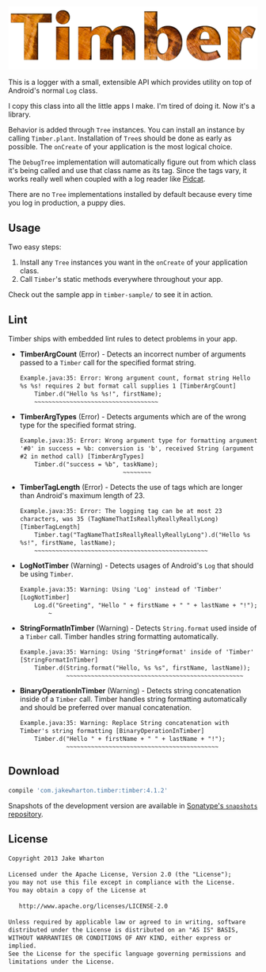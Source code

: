 ![Timber](logo.png)

This is a logger with a small, extensible API which provides utility on top of Android's normal
`Log` class.

I copy this class into all the little apps I make. I'm tired of doing it. Now it's a library.

Behavior is added through `Tree` instances. You can install an instance by calling `Timber.plant`.
Installation of `Tree`s should be done as early as possible. The `onCreate` of your application is
the most logical choice.

The `DebugTree` implementation will automatically figure out from which class it's being called and
use that class name as its tag. Since the tags vary, it works really well when coupled with a log
reader like [Pidcat][1].

There are no `Tree` implementations installed by default because every time you log in production, a
puppy dies.


Usage
-----

Two easy steps:

 1. Install any `Tree` instances you want in the `onCreate` of your application class.
 2. Call `Timber`'s static methods everywhere throughout your app.

Check out the sample app in `timber-sample/` to see it in action.


Lint
----

Timber ships with embedded lint rules to detect problems in your app.

 *  **TimberArgCount** (Error) - Detects an incorrect number of arguments passed to a `Timber` call for
    the specified format string.

        Example.java:35: Error: Wrong argument count, format string Hello %s %s! requires 2 but format call supplies 1 [TimberArgCount]
            Timber.d("Hello %s %s!", firstName);
            ~~~~~~~~~~~~~~~~~~~~~~~~~~~~~~~~~~~

 *  **TimberArgTypes** (Error) - Detects arguments which are of the wrong type for the specified format string.

        Example.java:35: Error: Wrong argument type for formatting argument '#0' in success = %b: conversion is 'b', received String (argument #2 in method call) [TimberArgTypes]
            Timber.d("success = %b", taskName);
                                     ~~~~~~~~
 *  **TimberTagLength** (Error) - Detects the use of tags which are longer than Android's maximum length of 23.

        Example.java:35: Error: The logging tag can be at most 23 characters, was 35 (TagNameThatIsReallyReallyReallyLong) [TimberTagLength]
            Timber.tag("TagNameThatIsReallyReallyReallyLong").d("Hello %s %s!", firstName, lastName);
            ~~~~~~~~~~~~~~~~~~~~~~~~~~~~~~~~~~~~~~~~~~~~~~~~~

 *  **LogNotTimber** (Warning) - Detects usages of Android's `Log` that should be using `Timber`.

        Example.java:35: Warning: Using 'Log' instead of 'Timber' [LogNotTimber]
            Log.d("Greeting", "Hello " + firstName + " " + lastName + "!");
                ~

 *  **StringFormatInTimber** (Warning) - Detects `String.format` used inside of a `Timber` call. Timber
    handles string formatting automatically.

        Example.java:35: Warning: Using 'String#format' inside of 'Timber' [StringFormatInTimber]
            Timber.d(String.format("Hello, %s %s", firstName, lastName));
                     ~~~~~~~~~~~~~~~~~~~~~~~~~~~~~~~~~~~~~~~~~~~~~~~~~~

 *  **BinaryOperationInTimber** (Warning) - Detects string concatenation inside of a `Timber` call. Timber
    handles string formatting automatically and should be preferred over manual concatenation.

        Example.java:35: Warning: Replace String concatenation with Timber's string formatting [BinaryOperationInTimber]
            Timber.d("Hello " + firstName + " " + lastName + "!");
                     ~~~~~~~~~~~~~~~~~~~~~~~~~~~~~~~~~~~~~~~~~~~


Download
--------

```groovy
compile 'com.jakewharton.timber:timber:4.1.2'
```

Snapshots of the development version are available in [Sonatype's `snapshots` repository][snap].


License
-------

    Copyright 2013 Jake Wharton

    Licensed under the Apache License, Version 2.0 (the "License");
    you may not use this file except in compliance with the License.
    You may obtain a copy of the License at

       http://www.apache.org/licenses/LICENSE-2.0

    Unless required by applicable law or agreed to in writing, software
    distributed under the License is distributed on an "AS IS" BASIS,
    WITHOUT WARRANTIES OR CONDITIONS OF ANY KIND, either express or implied.
    See the License for the specific language governing permissions and
    limitations under the License.



 [1]: http://github.com/JakeWharton/pidcat/
 [snap]: https://oss.sonatype.org/content/repositories/snapshots/
